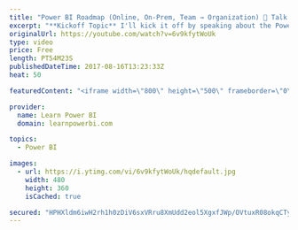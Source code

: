 ```yaml
---
title: "Power BI Roadmap (Online, On-Prem, Team → Organization) 🔴 Talk Power BI LIVE (Subscribe & Join)"
excerpt: "**Kickoff Topic** I'll kick it off by speaking about the Power BI Journey, growing from individual use to Team use to the whole organization; via the Online (Cloud) or On-Premises path.  Hello, I am Avi Singh, Microsoft MVP and Power BI expert. I just love talking about Power BI. So much so that I have"
originalUrl: https://youtube.com/watch?v=6v9kfytWoUk
type: video
price: Free
length: PT54M23S
publishedDateTime: 2017-08-16T13:23:33Z
heat: 50

featuredContent: "<iframe width=\"800\" height=\"500\" frameborder=\"0\" src=\"https://www.youtube.com/embed/6v9kfytWoUk\" allow=\"accelerometer; autoplay; encrypted-media; gyroscope; picture-in-picture\" allowfullscreen></iframe>"

provider:
  name: Learn Power BI
  domain: learnpowerbi.com

topics:
  - Power BI

images:
  - url: https://i.ytimg.com/vi/6v9kfytWoUk/hqdefault.jpg
    width: 480
    height: 360
    isCached: true

secured: "HPHXldm6iwH2rh1h0zDiV6sxVRru8XmUdd2eol5XgxfJWp/OVtuxR08okqCTyFI0yLKNLzw0ADfYmVj4krmxZ6YE2Xw+Y4r0jtYEY8yYfU6xJs1TXBd0DbSYLYZrtctTGgq/8bTsN1VgyIJD90d1a8dYRrKv6JCqWj6MdzO8QmuBhhLeaS9+wByZ7TIleGNEj3gpLuTfhQtqQ5AI3nKq2IzJ+jWSzKclxBOwvjBP3PBpkhvKIzfIbbZ29RU/7bG4tPa5UsjVbDFtpPupoTFa1CP9T9+ashhzGYunkzzCpiDTGSsa1mZfUec+8xQXnJfZDS4iLB8Pe4SxeaI/86OS+MC/ueD0rTzwRx/DeCFEu5roIgMjIT/8wrlw9gz7sjXeXsmO131PBiA9G5FtRAuQOIrE2hJgcXhmKeRRuveVcqw=;xXDpJenuSvlzZr7FNcogJg=="
---
```


